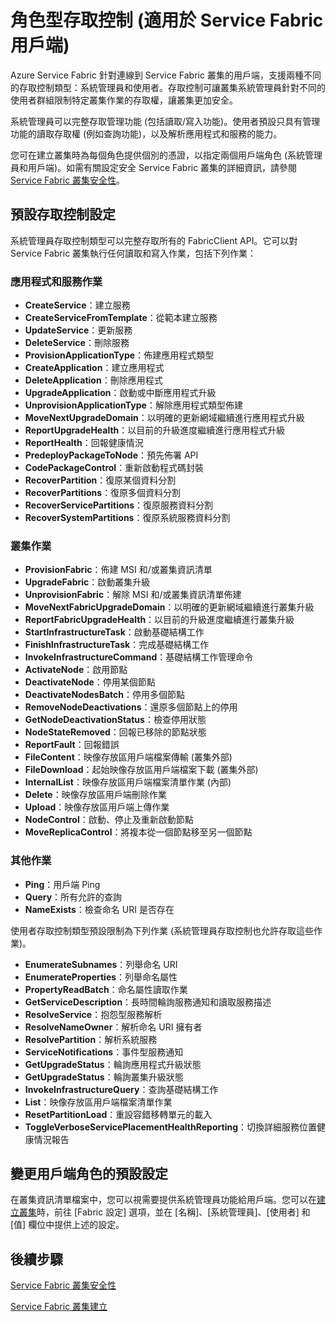 
<properties
   pageTitle="Service Fabric 叢集安全性：用戶端角色 |Microsoft Azure"
   description="本文說明兩個用戶端角色及提供給這些角色的權限。"
   services="service-fabric"
   documentationCenter=".net"
   authors="mani-ramaswamy"
   manager="coreysa"
   editor=""/>

<tags
   ms.service="service-fabric"
   ms.devlang="dotnet"
   ms.topic="article"
   ms.tgt_pltfrm="NA"
   ms.workload="NA"
   ms.date="05/18/2016"
   ms.author="subramar"/>



# 角色型存取控制 (適用於 Service Fabric 用戶端)

Azure Service Fabric 針對連線到 Service Fabric 叢集的用戶端，支援兩種不同的存取控制類型：系統管理員和使用者。存取控制可讓叢集系統管理員針對不同的使用者群組限制特定叢集作業的存取權，讓叢集更加安全。

系統管理員可以完整存取管理功能 (包括讀取/寫入功能)。使用者預設只具有管理功能的讀取存取權 (例如查詢功能)，以及解析應用程式和服務的能力。

您可在建立叢集時為每個角色提供個別的憑證，以指定兩個用戶端角色 (系統管理員和用戶端)。如需有關設定安全 Service Fabric 叢集的詳細資訊，請參閱 [Service Fabric 叢集安全性](service-fabric-cluster-security.md)。


## 預設存取控制設定


系統管理員存取控制類型可以完整存取所有的 FabricClient API。它可以對 Service Fabric 叢集執行任何讀取和寫入作業，包括下列作業：

### 應用程式和服務作業
* **CreateService**：建立服務 							
* **CreateServiceFromTemplate**：從範本建立服務 							
* **UpdateService**：更新服務 							
* **DeleteService**：刪除服務 							
* **ProvisionApplicationType**：佈建應用程式類型 							
* **CreateApplication**：建立應用程式   							
* **DeleteApplication**：刪除應用程式 							
* **UpgradeApplication**：啟動或中斷應用程式升級 							
* **UnprovisionApplicationType**：解除應用程式類型佈建 							
* **MoveNextUpgradeDomain**：以明確的更新網域繼續進行應用程式升級 							
* **ReportUpgradeHealth**：以目前的升級進度繼續進行應用程式升級 							
* **ReportHealth**：回報健康情況 							
* **PredeployPackageToNode**：預先佈署 API							
* **CodePackageControl**：重新啟動程式碼封裝 							
* **RecoverPartition**：復原某個資料分割 							
* **RecoverPartitions**：復原多個資料分割 							
* **RecoverServicePartitions**：復原服務資料分割 							
* **RecoverSystemPartitions**：復原系統服務資料分割 							


### 叢集作業
* **ProvisionFabric**：佈建 MSI 和/或叢集資訊清單 							
* **UpgradeFabric**：啟動叢集升級 							
* **UnprovisionFabric**：解除 MSI 和/或叢集資訊清單佈建 						
* **MoveNextFabricUpgradeDomain**：以明確的更新網域繼續進行叢集升級 							
* **ReportFabricUpgradeHealth**：以目前的升級進度繼續進行叢集升級 							
* **StartInfrastructureTask**：啟動基礎結構工作 							
* **FinishInfrastructureTask**：完成基礎結構工作 							
* **InvokeInfrastructureCommand**：基礎結構工作管理命令  							
* **ActivateNode**：啟用節點 							
* **DeactivateNode**：停用某個節點 							
* **DeactivateNodesBatch**：停用多個節點 							
* **RemoveNodeDeactivations**：還原多個節點上的停用 							
* **GetNodeDeactivationStatus**：檢查停用狀態 							
* **NodeStateRemoved**：回報已移除的節點狀態 							
* **ReportFault**：回報錯誤 							
* **FileContent**：映像存放區用戶端檔案傳輸 (叢集外部) 							
* **FileDownload**：起始映像存放區用戶端檔案下載 (叢集外部) 							
* **InternalList**：映像存放區用戶端檔案清單作業 (內部) 							
* **Delete**：映像存放區用戶端刪除作業  							
* **Upload**：映像存放區用戶端上傳作業 							
* **NodeControl**：啟動、停止及重新啟動節點 							
* **MoveReplicaControl**：將複本從一個節點移至另一個節點 							

### 其他作業
* **Ping**：用戶端 Ping 							
* **Query**：所有允許的查詢
* **NameExists**：檢查命名 URI 是否存在 							



使用者存取控制類型預設限制為下列作業 (系統管理員存取控制也允許存取這些作業)。

* **EnumerateSubnames**：列舉命名 URI 							
* **EnumerateProperties**：列舉命名屬性 							
* **PropertyReadBatch**：命名屬性讀取作業 							
* **GetServiceDescription**：長時間輪詢服務通知和讀取服務描述 							
* **ResolveService**：抱怨型服務解析 							
* **ResolveNameOwner**：解析命名 URI 擁有者 							
* **ResolvePartition**：解析系統服務 							
* **ServiceNotifications**：事件型服務通知 							
* **GetUpgradeStatus**：輪詢應用程式升級狀態 							
* **GetUpgradeStatus**：輪詢叢集升級狀態 							
* **InvokeInfrastructureQuery**：查詢基礎結構工作 							
* **List**：映像存放區用戶端檔案清單作業 							
* **ResetPartitionLoad**：重設容錯移轉單元的載入 							
* **ToggleVerboseServicePlacementHealthReporting**：切換詳細服務位置健康情況報告 							

## 變更用戶端角色的預設設定

在叢集資訊清單檔案中，您可以視需要提供系統管理員功能給用戶端。您可以在[建立叢集](service-fabric-cluster-creation-via-portal.md)時，前往 [Fabric 設定] 選項，並在 [名稱]、[系統管理員]、[使用者] 和 [值] 欄位中提供上述的設定。

## 後續步驟

[Service Fabric 叢集安全性](service-fabric-cluster-security.md)

[Service Fabric 叢集建立](service-fabric-cluster-creation-via-portal.md)

<!---HONumber=AcomDC_0525_2016-->